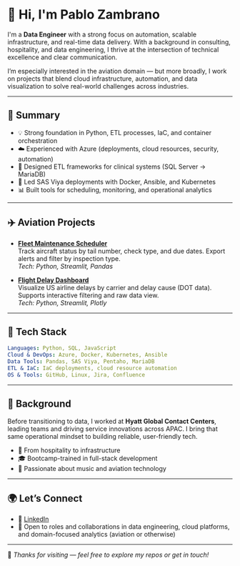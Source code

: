# 👋 Hi, I'm Pablo Zambrano

I'm a **Data Engineer** with a strong focus on automation, scalable infrastructure, and real-time data delivery. With a background in consulting, hospitality, and data engineering, I thrive at the intersection of technical excellence and clear communication.

I’m especially interested in the aviation domain — but more broadly, I work on projects that blend cloud infrastructure, automation, and data visualization to solve real-world challenges across industries.

---

## 🧠 Summary

- 💡 Strong foundation in Python, ETL processes, IaC, and container orchestration
- ☁️ Experienced with Azure (deployments, cloud resources, security, automation)
- 🧱 Designed ETL frameworks for clinical systems (SQL Server → MariaDB)
- 🔄 Led SAS Viya deployments with Docker, Ansible, and Kubernetes
- 📊 Built tools for scheduling, monitoring, and operational analytics

---

## ✈️ Aviation Projects

- **[Fleet Maintenance Scheduler](https://github.com/PFZM/fleet-maintenance-scheduler)**  
  Track aircraft status by tail number, check type, and due dates. Export alerts and filter by inspection type.  
  _Tech: Python, Streamlit, Pandas_

- **[Flight Delay Dashboard](https://github.com/PFZM/flight-delay-dashboard)**  
  Visualize US airline delays by carrier and delay cause (DOT data). Supports interactive filtering and raw data view.  
  _Tech: Python, Streamlit, Plotly_

---

## 🔧 Tech Stack

```yaml
Languages: Python, SQL, JavaScript
Cloud & DevOps: Azure, Docker, Kubernetes, Ansible
Data Tools: Pandas, SAS Viya, Pentaho, MariaDB
ETL & IaC: IaC deployments, cloud resource automation
OS & Tools: GitHub, Linux, Jira, Confluence
```

---

## 🌱 Background

Before transitioning to data, I worked at **Hyatt Global Contact Centers**, leading teams and driving service innovations across APAC. I bring that same operational mindset to building reliable, user-friendly tech.

- 🧳 From hospitality to infrastructure
- 🎓 Bootcamp-trained in full-stack development
- 🎼 Passionate about music and aviation technology

---

## 🌍 Let’s Connect

- 🔗 [LinkedIn](https://www.linkedin.com/in/pablo-zambrano)
- 💬 Open to roles and collaborations in data engineering, cloud platforms, and domain-focused analytics (aviation or otherwise)

---

📌 _Thanks for visiting — feel free to explore my repos or get in touch!_
